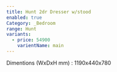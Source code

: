 ```yaml
---
title: Hunt 2dr Dresser w/stood
enabled: true
Category: _Bedroom
range: Hunt
variants:
  - price: 54900
    varientName: main
---
```

Dimentions (WxDxH mm) : 1190x440x780
